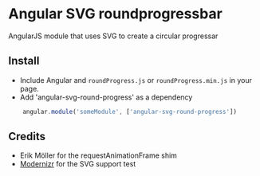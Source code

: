 # Angular SVG roundprogressbar

AngularJS module that uses SVG to create a circular progressar

## Install

* Include Angular and `roundProgress.js` or `roundProgress.min.js` in your page.
* Add 'angular-svg-round-progress' as a dependency

```javascript
    angular.module('someModule', ['angular-svg-round-progress'])
```

## Credits

* Erik Möller for the requestAnimationFrame shim
* [Modernizr](http://modernizr.com/) for the SVG support test

